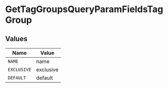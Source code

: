 # GetTagGroupsQueryParamFieldsTagGroup


## Values

| Name        | Value       |
| ----------- | ----------- |
| `NAME`      | name        |
| `EXCLUSIVE` | exclusive   |
| `DEFAULT`   | default     |